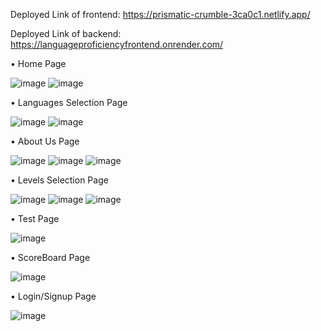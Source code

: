 Deployed Link of frontend: https://prismatic-crumble-3ca0c1.netlify.app/


Deployed Link of backend: https://languageproficiencyfrontend.onrender.com/


•	Home Page

![image](https://github.com/user-attachments/assets/544bd647-75b7-4e4b-9c41-67779db636dd)
![image](https://github.com/user-attachments/assets/afa6c550-7a72-4ad9-b858-1f9c94e8271a)




•	Languages Selection Page

![image](https://github.com/user-attachments/assets/a8a1153d-6154-4524-bb6a-ffe7aa539763)
![image](https://github.com/user-attachments/assets/7cd2b85b-da16-4792-8d22-489edb3c46bb)




•	About Us Page

![image](https://github.com/user-attachments/assets/6828f1e1-2f43-4c46-8ac0-827c1ec60720)
![image](https://github.com/user-attachments/assets/9c9f6069-9c34-46b2-b18a-f2c8987faee8)
![image](https://github.com/user-attachments/assets/1d7f0cd9-f6ca-41bb-addd-a048260ae9d2)






•	Levels Selection Page

![image](https://github.com/user-attachments/assets/d354d995-9ffc-46bc-8d73-fccd63e8dbba)
![image](https://github.com/user-attachments/assets/5611cf6d-1c24-4653-a6a7-7a4d7b2f28a7)
![image](https://github.com/user-attachments/assets/e0f5ffd1-6e0f-449b-ab25-d045a35e38dc)




•	Test Page

![image](https://github.com/user-attachments/assets/d77ace8d-bc38-4c64-901f-2338c047fd96)




•	ScoreBoard Page

![image](https://github.com/user-attachments/assets/4ec33956-099a-4514-8b37-dfa5f0634e6a)




•	Login/Signup Page

![image](https://github.com/user-attachments/assets/23ab2735-e1a5-4c0f-96ff-10af397a49a4)













